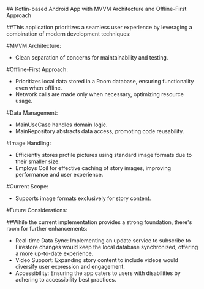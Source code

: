 #A Kotlin-based Android App with MVVM Architecture and Offline-First Approach

##This application prioritizes a seamless user experience by leveraging a combination of modern development techniques:

#MVVM Architecture:
- Clean separation of concerns for maintainability and testing.

#Offline-First Approach:
- Prioritizes local data stored in a Room database, ensuring functionality even when offline.
- Network calls are made only when necessary, optimizing resource usage.

#Data Management:
- MainUseCase handles domain logic.
- MainRepository abstracts data access, promoting code reusability.

#Image Handling:
- Efficiently stores profile pictures using standard image formats due to their smaller size.
- Employs Coil for effective caching of story images, improving performance and user experience.

#Current Scope:
- Supports image formats exclusively for story content.

#Future Considerations:

##While the current implementation provides a strong foundation, there's room for further enhancements:
- Real-time Data Sync: Implementing an update service to subscribe to Firestore changes would keep the local database synchronized, offering a more up-to-date experience.
- Video Support: Expanding story content to include videos would diversify user expression and engagement.
- Accessibility: Ensuring the app caters to users with disabilities by adhering to accessibility best practices.
